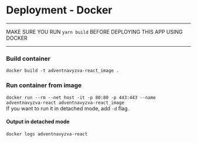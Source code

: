 # Deployment - Docker

<hr>

MAKE SURE YOU RUN `yarn build` BEFORE DEPLOYING THIS APP USING DOCKER

<hr>

### Build container
`docker build -t adventnavyzva-react_image .`

### Run container from image
`docker run --rm --net host -it -p 80:80 -p 443:443 --name adventnavyzva-react adventnavyzva-react_image`
<br />
If you want to run it in detached mode, add `-d` flag.

#### Output in detached mode
`docker logs adventnavyzva-react`
